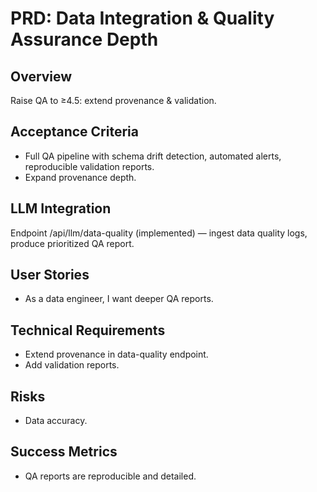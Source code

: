 # PRD: Data Integration & Quality Assurance Depth

## Overview
Raise QA to ≥4.5: extend provenance & validation.

## Acceptance Criteria
- Full QA pipeline with schema drift detection, automated alerts, reproducible validation reports.
- Expand provenance depth.

## LLM Integration
Endpoint /api/llm/data-quality (implemented) — ingest data quality logs, produce prioritized QA report.

## User Stories
- As a data engineer, I want deeper QA reports.

## Technical Requirements
- Extend provenance in data-quality endpoint.
- Add validation reports.

## Risks
- Data accuracy.

## Success Metrics
- QA reports are reproducible and detailed.
